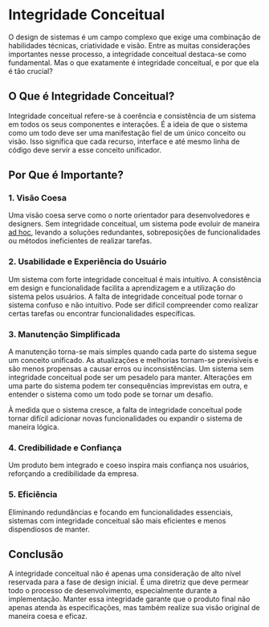 # Integridade Conceitual

O design de sistemas é um campo complexo que exige uma combinação de habilidades técnicas, criatividade e visão. Entre as muitas considerações importantes nesse processo, a integridade conceitual destaca-se como fundamental. Mas o que exatamente é integridade conceitual, e por que ela é tão crucial?

## O Que é Integridade Conceitual?

Integridade conceitual refere-se à coerência e consistência de um sistema em todos os seus componentes e interações. É a ideia de que o sistema como um todo deve ser uma manifestação fiel de um único conceito ou visão. Isso significa que cada recurso, interface e até mesmo linha de código deve servir a esse conceito unificador.

## Por Que é Importante?

### 1. Visão Coesa
Uma visão coesa serve como o norte orientador para desenvolvedores e designers. Sem integridade conceitual, um sistema pode evoluir de maneira [ad hoc](https://en.wikipedia.org/wiki/Ad_hoc), levando a soluções redundantes, sobreposições de funcionalidades ou métodos ineficientes de realizar tarefas.

### 2. Usabilidade e Experiência do Usuário
Um sistema com forte integridade conceitual é mais intuitivo. A consistência em design e funcionalidade facilita a aprendizagem e a utilização do sistema pelos usuários. A falta de integridade conceitual pode tornar o sistema confuso e não intuitivo. Pode ser difícil compreender como realizar certas tarefas ou encontrar funcionalidades específicas.

### 3. Manutenção Simplificada
A manutenção torna-se mais simples quando cada parte do sistema segue um conceito unificado. As atualizações e melhorias tornam-se previsíveis e são menos propensas a causar erros ou inconsistências. Um sistema sem integridade conceitual pode ser um pesadelo para manter. Alterações em uma parte do sistema podem ter consequências imprevistas em outra, e entender o sistema como um todo pode se tornar um desafio.

À medida que o sistema cresce, a falta de integridade conceitual pode tornar difícil adicionar novas funcionalidades ou expandir o sistema de maneira lógica.

### 4. Credibilidade e Confiança
Um produto bem integrado e coeso inspira mais confiança nos usuários, reforçando a credibilidade da empresa.

### 5. Eficiência
Eliminando redundâncias e focando em funcionalidades essenciais, sistemas com integridade conceitual são mais eficientes e menos dispendiosos de manter.

## Conclusão

A integridade conceitual não é apenas uma consideração de alto nível reservada para a fase de design inicial. É uma diretriz que deve permear todo o processo de desenvolvimento, especialmente durante a implementação. Manter essa integridade garante que o produto final não apenas atenda às especificações, mas também realize sua visão original de maneira coesa e eficaz.

